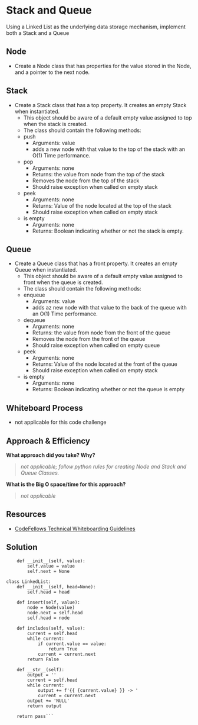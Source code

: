 # Stack and Queue

Using a Linked List as the underlying data storage mechanism, implement both a Stack and a Queue

## Node

- Create a Node class that has properties for the value stored in the Node, and a pointer to the next node.

## Stack

- Create a Stack class that has a top property. It creates an empty Stack when instantiated.
  - This object should be aware of a default empty value assigned to top when the stack is created.
  - The class should contain the following methods:
  - push
    - Arguments: value
    - adds a new node with that value to the top of the stack with an O(1) Time performance.
  - pop
    - Arguments: none
    - Returns: the value from node from the top of the stack
    - Removes the node from the top of the stack
    - Should raise exception when called on empty stack
  - peek
    - Arguments: none
    - Returns: Value of the node located at the top of the stack
    - Should raise exception when called on empty stack
  - is empty
    - Arguments: none
    - Returns: Boolean indicating whether or not the stack is empty.

## Queue

- Create a Queue class that has a front property. It creates an empty Queue when instantiated.
  - This object should be aware of a default empty value assigned to front when the queue is created.
  - The class should contain the following methods:
  - enqueue
    - Arguments: value
    - adds az new node with that value to the back of the queue with an O(1) Time performance.
  - dequeue
    - Arguments: none
    - Returns: the value from node from the front of the queue
    - Removes the node from the front of the queue
    - Should raise exception when called on empty queue
  - peek
    - Arguments: none
    - Returns: Value of the node located at the front of the queue
    - Should raise exception when called on empty stack
  - is empty
    - Arguments: none
    - Returns: Boolean indicating whether or not the queue is empty

## Whiteboard Process

- not applicable for this code challenge

## Approach & Efficiency

**What approach did you take? Why?**

>*not applicable; follow python rules for creating Node and Stack and Queue Classes.*

**What is the Big O space/time for this approach?**

>*not applicable*

## Resources

- [CodeFellows Technical Whiteboarding Guidelines](https://codefellows.github.io/common_curriculum/challenges/code/whiteboarding)

## Solution

```class Node:
    def __init__(self, value):
        self.value = value
        self.next = None

class LinkedList:
    def __init__(self, head=None):
        self.head = head

    def insert(self, value):
        node = Node(value)
        node.next = self.head
        self.head = node

    def includes(self, value):
        current = self.head
        while current:
            if current.value == value:
                return True
            current = current.next
        return False

    def __str__(self):
        output = ''
        current = self.head
        while current:
            output += f'{{ {current.value} }} -> '
            current = current.next
        output += 'NULL'
        return output

    return pass```
